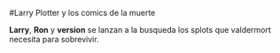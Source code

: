 #Larry Plotter y los comics de la muerte

**Larry**, **Ron** y **version** se lanzan a la busqueda los splots que valdermort 
necesita para sobrevivir.